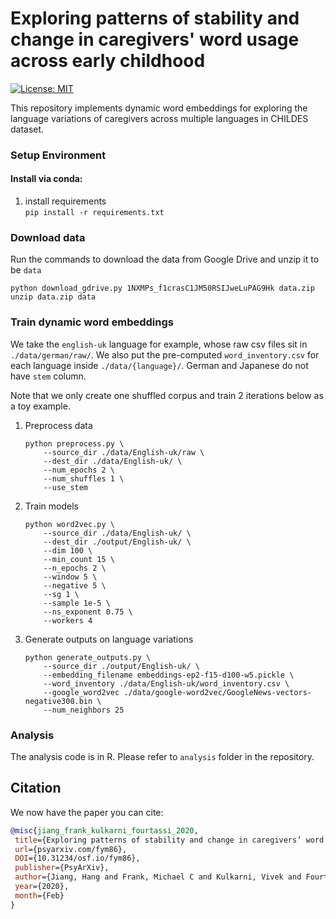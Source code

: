 # Exploring patterns of stability and change in caregivers' word usage across early childhood

[![License: MIT](https://img.shields.io/badge/License-MIT-yellow.svg)](https://opensource.org/licenses/MIT)

This repository implements dynamic word embeddings for exploring the language variations of caregivers across multiple languages in CHILDES dataset. 

### Setup Environment

#### Install via conda:
1. install requirements </br>
   ```pip install -r requirements.txt```

### Download data

Run the commands to download the data from Google Drive and unzip it to be `data`
   ```shell
   python download_gdrive.py 1NXMPs_f1crasC1JM50RSIJweLuPAG9Hk data.zip
   unzip data.zip data
   ```

### Train dynamic word embeddings

We take the `english-uk` language for example, whose raw csv files sit in `./data/german/raw/`. We also put the pre-computed `word_inventory.csv` for each language inside `./data/{language}/`. German and Japanese do not have `stem` column.

Note that we only create one shuffled corpus and train 2 iterations below as a toy example.

1. Preprocess data </br>
   ```shell
   python preprocess.py \
       --source_dir ./data/English-uk/raw \
       --dest_dir ./data/English-uk/ \
       --num_epochs 2 \
       --num_shuffles 1 \
       --use_stem        
   ```

2. Train models </br>
   ```shell
   python word2vec.py \
       --source_dir ./data/English-uk/ \
       --dest_dir ./output/English-uk/ \
       --dim 100 \
       --min_count 15 \
       --n_epochs 2 \
       --window 5 \
       --negative 5 \
       --sg 1 \
       --sample 1e-5 \
       --ns_exponent 0.75 \
       --workers 4
   ```

3. Generate outputs on language variations  </br>
   ```shell
   python generate_outputs.py \
       --source_dir ./output/English-uk/ \
       --embedding_filename embeddings-ep2-f15-d100-w5.pickle \
       --word_inventory ./data/English-uk/word_inventory.csv \
       --google_word2vec ./data/google-word2vec/GoogleNews-vectors-negative300.bin \
       --num_neighbors 25
   ```

### Analysis

The analysis code is in R. Please refer to `analysis` folder in the repository. 


## Citation

We now have the paper you can cite:
```bibtex
@misc{jiang_frank_kulkarni_fourtassi_2020,
 title={Exploring patterns of stability and change in caregivers’ word usage across early childhood},
 url={psyarxiv.com/fym86},
 DOI={10.31234/osf.io/fym86},
 publisher={PsyArXiv},
 author={Jiang, Hang and Frank, Michael C and Kulkarni, Vivek and Fourtassi, Abdellah},
 year={2020},
 month={Feb}
}
```
